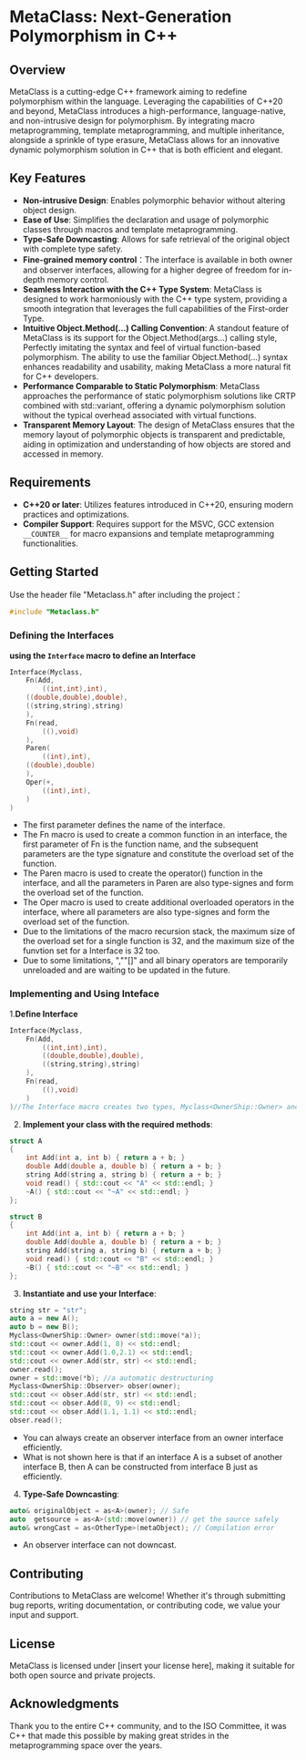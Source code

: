 # MetaClass: Next-Generation Polymorphism in C++

## Overview

MetaClass is a cutting-edge C++ framework aiming to redefine polymorphism within the language. Leveraging the capabilities of C++20 and beyond, MetaClass introduces a high-performance, language-native, and non-intrusive design for polymorphism. By integrating macro metaprogramming, template metaprogramming, and multiple inheritance, alongside a sprinkle of type erasure, MetaClass allows for an innovative dynamic polymorphism solution in C++ that is both efficient and elegant.

## Key Features

- **Non-intrusive Design**: Enables polymorphic behavior without altering object design.
- **Ease of Use**: Simplifies the declaration and usage of polymorphic classes through macros and template metaprogramming.
- **Type-Safe Downcasting**: Allows for safe retrieval of the original object with complete type safety.
- **Fine-grained memory control**：The interface is available in both owner and observer interfaces, allowing for a higher degree of freedom for in-depth memory control.
- **Seamless Interaction with the C++ Type System**: MetaClass is designed to work harmoniously with the C++ type system, providing a smooth integration that leverages the full capabilities of the First-order Type.
- **Intuitive Object.Method(...) Calling Convention**: A standout feature of MetaClass is its support for the Object.Method(args...) calling style, Perfectly imitating the syntax and feel of virtual function-based polymorphism. The ability to use the familiar Object.Method(...) syntax enhances readability and usability, making MetaClass a more natural fit for C++ developers.
- **Performance Comparable to Static Polymorphism**: MetaClass approaches the performance of static polymorphism solutions like CRTP combined with std::variant, offering a dynamic polymorphism solution without the typical overhead associated with virtual functions.
- **Transparent Memory Layout**: The design of MetaClass ensures that the memory layout of polymorphic objects is transparent and predictable, aiding in optimization and understanding of how objects are stored and accessed in memory.


## Requirements

- **C++20 or later**: Utilizes features introduced in C++20, ensuring modern practices and optimizations.
- **Compiler Support**: Requires support for the MSVC, GCC extension `__COUNTER__` for macro expansions and template metaprogramming functionalities.

## Getting Started

Use the header file "Metaclass.h" after including the project：
```cpp
#include "Metaclass.h"
```

### Defining the Interfaces

**using the `Interface` macro to define an Interface**

```cpp
Interface(Myclass,
    Fn(Add,
        ((int,int),int),
	((double,double),double),
	((string,string),string)
    ),
    Fn(read,
        ((),void)
    ),
    Paren(
        ((int),int),
	((double),double)
    ),
    Oper(+,
        ((int),int),
    )
)
```
+ The first parameter defines the name of the interface.
+ The Fn macro is used to create a common function in an interface, the first parameter of Fn is the function name, and the subsequent parameters are the type signature and constitute the overload set of the function.
+ The Paren macro is used to create the operator() function in the interface, and all the parameters in Paren are also type-signes and form the overload set of the function.
+ The Oper macro is used to create additional overloaded operators in the interface, where all parameters are also type-signes and form the overload set of the function.
+ Due to the limitations of the macro recursion stack, the maximum size of the overload set for a single function is 32, and the maximum size of the funvtion set for a Interface is 32 too.
+ Due to some limitations, ",""[]" and all binary operators are temporarily unreloaded and are waiting to be updated in the future.

### Implementing and Using Inteface
1.**Define Interface**
```cpp
Interface(Myclass,
    Fn(Add,
        ((int,int),int),
		((double,double),double),
		((string,string),string)
    ),
    Fn(read,
        ((),void)
    )
)//The Interface macro creates two types, Myclass<OwnerShip::Owner> and Myclass<OwnerShip::Observer>, with the former managing memory and the latter not managing memory.
```
2. **Implement your class with the required methods**:

```cpp
struct A
{
    int Add(int a, int b) { return a + b; }
    double Add(double a, double b) { return a + b; }
    string Add(string a, string b) { return a + b; }
    void read() { std::cout << "A" << std::endl; }
    ~A() { std::cout << "~A" << std::endl; }
};

struct B
{
    int Add(int a, int b) { return a + b; }
    double Add(double a, double b) { return a + b; }
    string Add(string a, string b) { return a + b; }
    void read() { std::cout << "B" << std::endl; }
    ~B() { std::cout << "~B" << std::endl; }
};
```
3. **Instantiate and use your Interface**:

```cpp
string str = "str";
auto a = new A();
auto b = new B();
Myclass<OwnerShip::Owner> owner(std::move(*a));
std::cout << owner.Add(1, 8) << std::endl;
std::cout << owner.Add(1.0,2.1) << std::endl;
std::cout << owner.Add(str, str) << std::endl;
owner.read();
owner = std::move(*b); //a automatic destructuring
Myclass<OwnerShip::Observer> obser(owner);
std::cout << obser.Add(str, str) << std::endl;
std::cout << obser.Add(8, 9) << std::endl;
std::cout << obser.Add(1.1, 1.1) << std::endl;
obser.read();
```
+ You can always create an observer interface from an owner interface efficiently.
+ What is not shown here is that if an interface A is a subset of another interface B, then A can be constructed from interface B just as efficiently.
4. **Type-Safe Downcasting**:

```cpp
auto& originalObject = as<A>(owner); // Safe
auto  getsource = as<A>(std::move(owner)) // get the source safely
auto& wrongCast = as<OtherType>(metaObject); // Compilation error
```
+ An observer interface can not downcast.
## Contributing

Contributions to MetaClass are welcome! Whether it's through submitting bug reports, writing documentation, or contributing code, we value your input and support.

## License

MetaClass is licensed under [insert your license here], making it suitable for both open source and private projects.

## Acknowledgments

Thank you to the entire C++ community, and to the ISO Committee, it was C++ that made this possible by making great strides in the metaprogramming space over the years.
